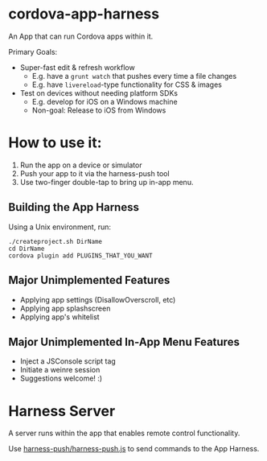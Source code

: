 cordova-app-harness
===================

An App that can run Cordova apps within it.

Primary Goals:
* Super-fast edit &amp; refresh workflow
  * E.g. have a `grunt watch` that pushes every time a file changes
  * E.g. have `livereload`-type functionality for CSS & images
* Test on devices without needing platform SDKs
  * E.g. develop for iOS on a Windows machine
  * Non-goal: Release to iOS from Windows

# How to use it:
1. Run the app on a device or simulator
2. Push your app to it via the harness-push tool
3. Use two-finger double-tap to bring up in-app menu.

## Building the App Harness

Using a Unix environment, run:

    ./createproject.sh DirName
    cd DirName
    cordova plugin add PLUGINS_THAT_YOU_WANT

## Major Unimplemented Features
* Applying app settings (DisallowOverscroll, etc)
* Applying app splashscreen
* Applying app's whitelist

## Major Unimplemented In-App Menu Features
* Inject a JSConsole script tag
* Initiate a weinre session
* Suggestions welcome! :)

# Harness Server

A server runs within the app that enables remote control functionality.

Use [harness-push/harness-push.js](harness-push/README.md) to send commands to the App Harness.

